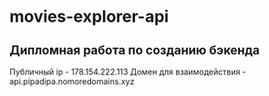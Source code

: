 # movies-explorer-api

## Дипломная работа по созданию бэкенда

Публичный ip - 178.154.222.113
Домен для взаимодействия - api.pipadipa.nomoredomains.xyz